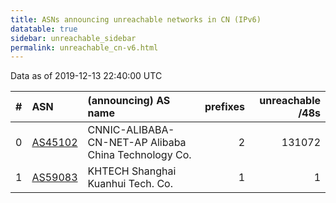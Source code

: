 ```yaml
---
title: ASNs announcing unreachable networks in CN (IPv6)
datatable: true
sidebar: unreachable_sidebar
permalink: unreachable_cn-v6.html
---
```


Data as of 2019-12-13 22:40:00 UTC


<div class="datatable-begin"></div>

|   # | ASN                                    | (announcing) AS name                                 |   prefixes |   unreachable /48s |
|----:|:---------------------------------------|:-----------------------------------------------------|-----------:|-------------------:|
|   0 | [AS45102](unreachable_AS45102-v6.html) | CNNIC-ALIBABA-CN-NET-AP Alibaba China Technology Co. |          2 |             131072 |
|   1 | [AS59083](unreachable_AS59083-v6.html) | KHTECH Shanghai Kuanhui Tech. Co.                    |          1 |                  1 |

<div class="datatable-end"></div>